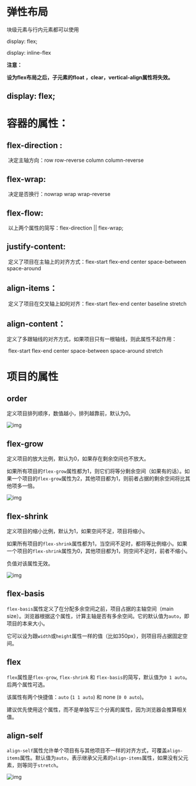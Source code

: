 # 弹性布局

块级元素与行内元素都可以使用

display: flex;

display: inline-flex

**注意：**

**设为flex布局之后，子元素的float ，clear，vertical-align属性将失效。**



## display: flex;

# 容器的属性：

## flex-direction :

​	决定主轴方向：row  row-reverse   column   column-reverse

## flex-wrap:

​	决定是否换行：nowrap   wrap  wrap-reverse

## flex-flow: 

​	以上两个属性的简写：flex-direction  || flex-wrap;

## justify-content:

​	定义了项目在主轴上的对齐方式：flex-start  flex-end   center   space-between   space-around

## align-items：

​	定义了项目在交叉轴上如何对齐：flex-start   flex-end	center	baseline	stretch

## align-content：

​	定义了多跟轴线的对齐方式，如果项目只有一根轴线，则此属性不起作用：

​	flex-start	flex-end	center	space-between	space-around	stretch

# 项目的属性

## order

定义项目排列顺序，数值越小，排列越靠前，默认为0。

![img](http://www.ruanyifeng.com/blogimg/asset/2015/bg2015071013.png)

## flex-grow

定义项目的放大比例，默认为0，如果存在剩余空间也不放大。

 如果所有项目的`flex-grow`属性都为1，则它们将等分剩余空间（如果有的话）。如果一个项目的`flex-grow`属性为2，其他项目都为1，则前者占据的剩余空间将比其他项多一倍。 

![img](http://www.ruanyifeng.com/blogimg/asset/2015/bg2015071014.png)

## flex-shrink

定义项目的缩小比例，默认为1，如果空间不足，项目将缩小。

如果所有项目的`flex-shrink`属性都为1，当空间不足时，都将等比例缩小。如果一个项目的`flex-shrink`属性为0，其他项目都为1，则空间不足时，前者不缩小。

负值对该属性无效。

![img](http://www.ruanyifeng.com/blogimg/asset/2015/bg2015071015.jpg)

## flex-basis

 `flex-basis`属性定义了在分配多余空间之前，项目占据的主轴空间（main size）。浏览器根据这个属性，计算主轴是否有多余空间。它的默认值为`auto`，即项目的本来大小。 

 它可以设为跟`width`或`height`属性一样的值（比如350px），则项目将占据固定空间。 

## flex

 `flex`属性是`flex-grow`, `flex-shrink` 和 `flex-basis`的简写，默认值为`0 1 auto`。后两个属性可选。 

该属性有两个快捷值：`auto` (`1 1 auto`) 和 none (`0 0 auto`)。

建议优先使用这个属性，而不是单独写三个分离的属性，因为浏览器会推算相关值。

## align-self

 `align-self`属性允许单个项目有与其他项目不一样的对齐方式，可覆盖`align-items`属性。默认值为`auto`，表示继承父元素的`align-items`属性，如果没有父元素，则等同于`stretch`。 

![img](http://www.ruanyifeng.com/blogimg/asset/2015/bg2015071016.png)